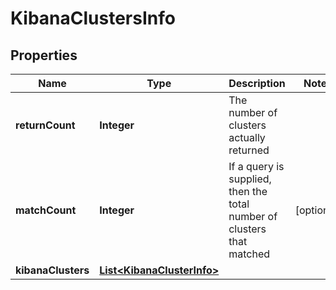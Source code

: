 # KibanaClustersInfo

## Properties
Name | Type | Description | Notes
------------ | ------------- | ------------- | -------------
**returnCount** | **Integer** | The number of clusters actually returned | 
**matchCount** | **Integer** | If a query is supplied, then the total number of clusters that matched |  [optional]
**kibanaClusters** | [**List&lt;KibanaClusterInfo&gt;**](KibanaClusterInfo.md) |  | 
